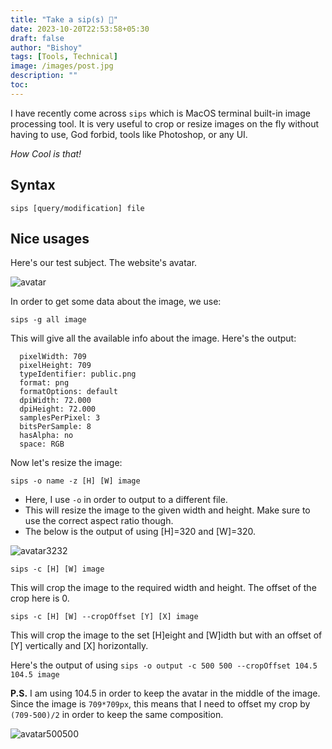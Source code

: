 ```yaml
---
title: "Take a sip(s) 🥃"
date: 2023-10-20T22:53:58+05:30
draft: false
author: "Bishoy"
tags: [Tools, Technical]
image: /images/post.jpg
description: ""
toc: 
---
```


I have recently come across `sips` which is MacOS terminal built-in image processing tool. It is very useful to crop or resize images on the fly without having to use, God forbid, tools like Photoshop, or any UI. 

*How Cool is that!*

## Syntax

`sips [query/modification] file`

## Nice usages

Here's our test subject. The website's avatar.

![avatar](../images/avatar.png)

In order to get some data about the image, we use:

`sips -g all image`

This will give all the available info about the image. Here's the output:

```
  pixelWidth: 709
  pixelHeight: 709
  typeIdentifier: public.png
  format: png
  formatOptions: default
  dpiWidth: 72.000
  dpiHeight: 72.000
  samplesPerPixel: 3
  bitsPerSample: 8
  hasAlpha: no
  space: RGB
```

Now let's resize the image: 

`sips -o name -z [H] [W] image`

- Here, I use `-o` in order to output to a different file.
- This will resize the image to the given width and height. Make sure to use the correct aspect ratio though.
- The below is the output of using [H]=320 and [W]=320.

![avatar3232](../images/avatar3232.png)

`sips -c [H] [W] image`

This will crop the image to the required width and height. The offset of the crop here is 0.

`sips -c [H] [W] --cropOffset [Y] [X] image`

This will crop the image to the set [H]eight and [W]idth but with an offset of [Y] vertically and [X] horizontally.

Here's the output of using `sips -o output -c 500 500 --cropOffset 104.5 104.5 image`

**P.S.** I am using 104.5 in order to keep the avatar in the middle of the image. Since the image is `709*709px`, this means that I need to offset my crop by `(709-500)/2` in order to keep the same composition.

![avatar500500](../images/avatar500500.png)
